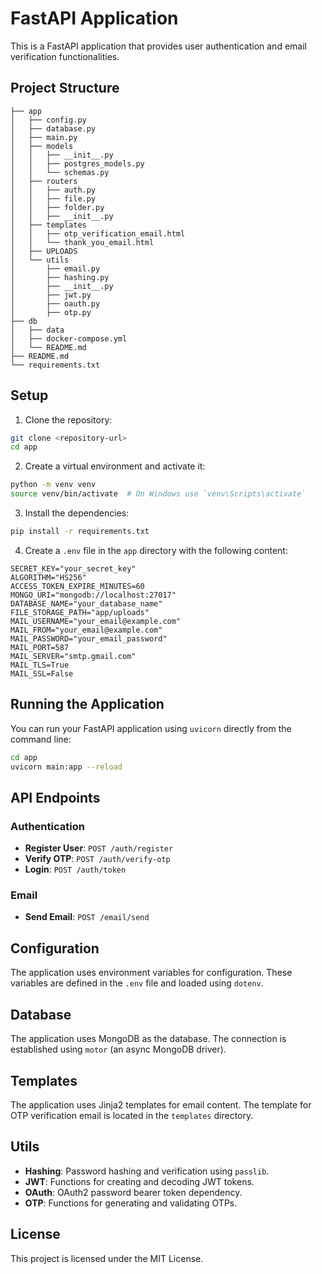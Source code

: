 # FastAPI Application

This is a FastAPI application that provides user authentication and email verification functionalities.

## Project Structure

```
├── app
│   ├── config.py
│   ├── database.py
│   ├── main.py
│   ├── models
│   │   ├── __init__.py
│   │   ├── postgres_models.py
│   │   └── schemas.py
│   ├── routers
│   │   ├── auth.py
│   │   ├── file.py
│   │   ├── folder.py
│   │   ├── __init__.py
│   ├── templates
│   │   ├── otp_verification_email.html
│   │   └── thank_you_email.html
│   ├── UPLOADS
│   └── utils
│       ├── email.py
│       ├── hashing.py
│       ├── __init__.py
│       ├── jwt.py
│       ├── oauth.py
│       ├── otp.py
├── db
│   ├── data
│   ├── docker-compose.yml
│   └── README.md
├── README.md
└── requirements.txt
```

## Setup

1. Clone the repository:

```bash
git clone <repository-url>
cd app
```

2. Create a virtual environment and activate it:

```bash
python -m venv venv
source venv/bin/activate  # On Windows use `venv\Scripts\activate`
```

3. Install the dependencies:

```bash
pip install -r requirements.txt
```

4. Create a `.env` file in the `app` directory with the following content:

```env
SECRET_KEY="your_secret_key"
ALGORITHM="HS256"
ACCESS_TOKEN_EXPIRE_MINUTES=60
MONGO_URI="mongodb://localhost:27017"
DATABASE_NAME="your_database_name"
FILE_STORAGE_PATH="app/uploads"
MAIL_USERNAME="your_email@example.com"
MAIL_FROM="your_email@example.com"
MAIL_PASSWORD="your_email_password"
MAIL_PORT=587
MAIL_SERVER="smtp.gmail.com"
MAIL_TLS=True
MAIL_SSL=False
```

## Running the Application

You can run your FastAPI application using `uvicorn` directly from the command line:

```bash
cd app
uvicorn main:app --reload
```

## API Endpoints

### Authentication

- **Register User**: `POST /auth/register`
- **Verify OTP**: `POST /auth/verify-otp`
- **Login**: `POST /auth/token`

### Email

- **Send Email**: `POST /email/send`

## Configuration

The application uses environment variables for configuration. These variables are defined in the `.env` file and loaded using `dotenv`.

## Database

The application uses MongoDB as the database. The connection is established using `motor` (an async MongoDB driver).

## Templates

The application uses Jinja2 templates for email content. The template for OTP verification email is located in the `templates` directory.

## Utils

- **Hashing**: Password hashing and verification using `passlib`.
- **JWT**: Functions for creating and decoding JWT tokens.
- **OAuth**: OAuth2 password bearer token dependency.
- **OTP**: Functions for generating and validating OTPs.

## License

This project is licensed under the MIT License.